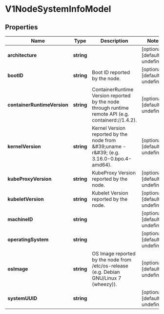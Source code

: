 # V1NodeSystemInfoModel

## Properties

Name | Type | Description | Notes
------------ | ------------- | ------------- | -------------
**architecture** | **string** |  | [optional] [default to undefined]
**bootID** | **string** | Boot ID reported by the node. | [optional] [default to undefined]
**containerRuntimeVersion** | **string** | ContainerRuntime Version reported by the node through runtime remote API (e.g. containerd://1.4.2). | [optional] [default to undefined]
**kernelVersion** | **string** | Kernel Version reported by the node from \&#39;uname -r\&#39; (e.g. 3.16.0-0.bpo.4-amd64). | [optional] [default to undefined]
**kubeProxyVersion** | **string** | KubeProxy Version reported by the node. | [optional] [default to undefined]
**kubeletVersion** | **string** | Kubelet Version reported by the node. | [optional] [default to undefined]
**machineID** | **string** |  | [optional] [default to undefined]
**operatingSystem** | **string** |  | [optional] [default to undefined]
**osImage** | **string** | OS Image reported by the node from /etc/os-release (e.g. Debian GNU/Linux 7 (wheezy)). | [optional] [default to undefined]
**systemUUID** | **string** |  | [optional] [default to undefined]


